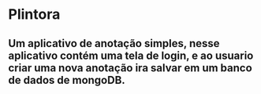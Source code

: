 # Plintora
## Um aplicativo de anotação simples, nesse aplicativo contém uma tela de login, e ao usuario criar uma nova anotação ira salvar em um banco de dados de mongoDB.

